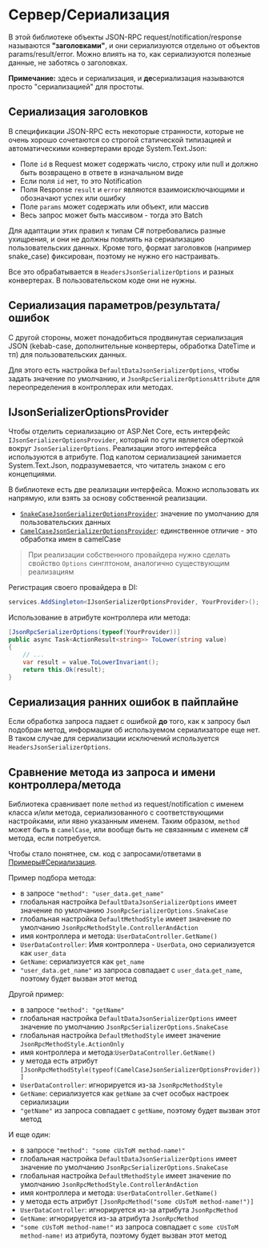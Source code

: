 # Сервер/Сериализация

В этой библиотеке объекты JSON-RPC request/notification/response называются **"заголовками"**, и они сериализуются отдельно от объектов params/result/error. Можно влиять на то, как сериализуются полезные данные, не заботясь о заголовках.

**Примечание:** здесь и сериализация, и **де**сериализация называются просто "сериализацией" для простоты.

## Сериализация заголовков

В спецификации JSON-RPC есть некоторые странности, которые не очень хорошо сочетаются со строгой статической типизацией и автоматическими конвертерами вроде System.Text.Json:

* Поле `id` в Request может содержать число, строку или null и должно быть возвращено в ответе в изначальном виде
* Если поля `id` нет, то это Notification
* Поля Response `result` и `error` являются взаимоисключающими и обозначают успех или ошибку
* Поле `params` может содержать или объект, или массив
* Весь запрос может быть массивом - тогда это Batch

Для адаптации этих правил к типам C# потребовались разные ухищрения, и они не должны повлиять на сериализацию пользовательских данных.
Кроме того, формат заголовков (например snake_case) фиксирован, поэтому не нужно его настраивать.

Все это обрабатывается в `HeadersJsonSerializerOptions` и разных конвертерах. В пользовательском коде они не нужны.

## Сериализация параметров/результата/ошибок

С другой стороны, может понадобиться продвинутая сериализация JSON (kebab-case, дополнительные конвертеры, обработка DateTime и тп) для пользовательских данных.

Для этого есть настройка `DefaultDataJsonSerializerOptions`, чтобы задать значение по умолчанию, и `JsonRpcSerializerOptionsAttribute` для переопределения в контроллерах или методах.

## IJsonSerializerOptionsProvider

Чтобы отделить сериализацию от ASP.Net Core, есть интерфейс `IJsonSerializerOptionsProvider`,
который по сути является оберткой вокруг `JsonSerializerOptions`. Реализации этого интерфейса используются в атрибуте.
Под капотом сериализацией занимается System.Text.Json, подразумевается, что читатель знаком с его концепциями.

В библиотеке есть две реализации интерфейса. Можно использовать их напрямую, или взять за основу собственной реализации.

* [`SnakeCaseJsonSerializerOptionsProvider`](https://github.com/tochka-public/Tochka.JsonRpc/blob/master/src/Tochka.JsonRpc.Server/Serialization/SnakeCaseJsonSerializerOptionsProvider.cs): значение по умолчанию для пользовательских данных
* [`CamelCaseJsonSerializerOptionsProvider`](https://github.com/tochka-public/Tochka.JsonRpc/blob/master/src/Tochka.JsonRpc.Server/Serialization/CamelCaseJsonSerializerOptionsProvider.cs): единственное отличие - это обработка имен в camelCase

> При реализации собственного провайдера нужно сделать свойство `Options` синглтоном, аналогично существующим реализациям

Регистрация своего провайдера в DI:

```cs
services.AddSingleton<IJsonSerializerOptionsProvider, YourProvider>();
```

Использование в атрибуте контроллера или метода:

```cs
[JsonRpcSerializerOptions(typeof(YourProvider))]
public async Task<ActionResult<string>> ToLower(string value)
{
    // ...
    var result = value.ToLowerInvariant();
    return this.Ok(result);
}
```

## Сериализация ранних ошибок в пайплайне

Если обработка запроса падает с ошибкой **до** того, как к запросу был подобран метод, информации об используемом сериализаторе еще нет.
В таком случае для сериализации исключений используется `HeadersJsonSerializerOptions`.

## Сравнение метода из запроса и имени контроллера/метода

Библиотека сравнивает поле `method` из request/notification c именем класса и/или метода, сериализованного с соответствующими настройками, или явно указанным именем.
Таким образом, `method` может быть в `camelCase`, или вообще быть не связанным с именем c# метода, если потребуется.

Чтобы стало понятнее, см. код с запросами/ответами в [Примеры#Сериализация](examples?id=Сериализация).

Пример подбора метода:

* в запросе `"method": "user_data.get_name"`
* глобальная настройка `DefaultDataJsonSerializerOptions` имеет значение по умолчанию `JsonRpcSerializerOptions.SnakeCase`
* глобальная настройка `DefaultMethodStyle` имеет значение по умолчанию `JsonRpcMethodStyle.ControllerAndAction`
* имя контроллера и метода: `UserDataController.GetName()`
* `UserDataController`: Имя контроллера - `UserData`, оно сериализуется как `user_data`
* `GetName`: сериализуется как `get_name`
* `"user_data.get_name"` из запроса совпадает с `user_data`.`get_name`, поэтому будет вызван этот метод

Другой пример:

* в запросе `"method": "getName"`
* глобальная настройка `DefaultDataJsonSerializerOptions` имеет значение по умолчанию `JsonRpcSerializerOptions.SnakeCase`
* глобальная настройка `DefaultMethodStyle` имеет значение `JsonRpcMethodStyle.ActionOnly`
* имя контроллера и метода:`UserDataController.GetName()`
* у метода есть атрибут `[JsonRpcMethodStyle(typeof(CamelCaseJsonSerializerOptionsProvider))]`
* `UserDataController`: игнорируется из-за `JsonRpcMethodStyle`
* `GetName`: сериализуется как `getName` за счет особых настроек сериализации
* `"getName"` из запроса совпадает с `getName`, поэтому будет вызван этот метод

И еще один:

* в запросе `"method": "some cUsToM method-name!"`
* глобальная настройка `DefaultDataJsonSerializerOptions` имеет значение по умолчанию `JsonRpcSerializerOptions.SnakeCase`
* глобальная настройка `DefaultMethodStyle` имеет значение по умолчанию `JsonRpcMethodStyle.ControllerAndAction`
* имя контроллера и метода: `UserDataController.GetName()`
* у метода есть атрибут `[JsonRpcMethod("some cUsToM method-name!")]`
* `UserDataController`: игнорируется из-за атрибута `JsonRpcMethod`
* `GetName`: игнорируется из-за атрибута `JsonRpcMethod`
* `"some cUsToM method-name!"` из запроса совпадает с `some cUsToM method-name!` из атрибута, поэтому будет вызван этот метод
